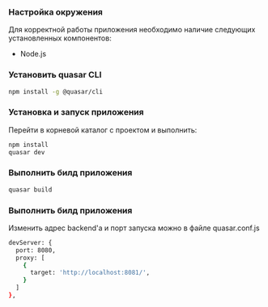 ### Настройка окружения
Для корректной работы приложения необходимо наличие следующих установленных компонентов:
* Node.js

### Установить quasar CLI
```bash
npm install -g @quasar/cli
```

### Установка и запуск приложения
Перейти в корневой каталог с проектом и выполнить:
```bash
npm install
quasar dev
```
### Выполнить билд приложения
```bash
quasar build
```
### Выполнить билд приложения
Изменить адрес backend'а и порт запуска можно в файле quasar.conf.js
```bash
devServer: {
  port: 8080,
  proxy: [
    {
      target: 'http://localhost:8081/',
    }
  ]
},
```

